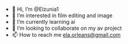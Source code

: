- 👋 Hi, I’m @Elzunia1
- 👀 I’m interested in film editing and image
- 🌱 I’m currently learning ai
- 💞️ I’m looking to collaborate on my av project
- 📫 How to reach me ela.orleans@gmail.com

<!---
Elzunia1/Elzunia1 is a ✨ special ✨ repository because its `README.md` (this file) appears on your GitHub profile.
You can click the Preview link to take a look at your changes.
--->
